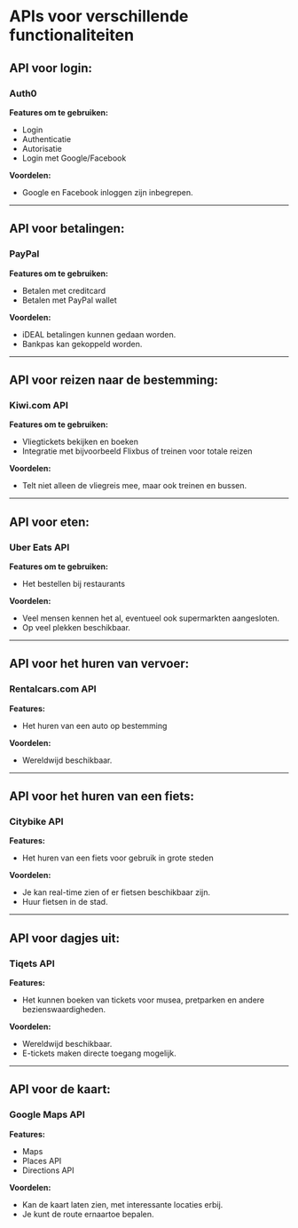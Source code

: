 # APIs voor verschillende functionaliteiten

## API voor login:
### **Auth0**
**Features om te gebruiken:**
- Login
- Authenticatie
- Autorisatie
- Login met Google/Facebook

**Voordelen:**
- Google en Facebook inloggen zijn inbegrepen.

---

## API voor betalingen:
### **PayPal**
**Features om te gebruiken:**
- Betalen met creditcard
- Betalen met PayPal wallet

**Voordelen:**
- iDEAL betalingen kunnen gedaan worden.
- Bankpas kan gekoppeld worden.

---

## API voor reizen naar de bestemming:
### **Kiwi.com API**
**Features om te gebruiken:**
- Vliegtickets bekijken en boeken
- Integratie met bijvoorbeeld Flixbus of treinen voor totale reizen

**Voordelen:**
- Telt niet alleen de vliegreis mee, maar ook treinen en bussen.

---

## API voor eten:
### **Uber Eats API**
**Features om te gebruiken:**
- Het bestellen bij restaurants

**Voordelen:**
- Veel mensen kennen het al, eventueel ook supermarkten aangesloten.
- Op veel plekken beschikbaar.

---

## API voor het huren van vervoer:
### **Rentalcars.com API**
**Features:**
- Het huren van een auto op bestemming

**Voordelen:**
- Wereldwijd beschikbaar.

---

## API voor het huren van een fiets:
### **Citybike API**
**Features:**
- Het huren van een fiets voor gebruik in grote steden

**Voordelen:**
- Je kan real-time zien of er fietsen beschikbaar zijn.
- Huur fietsen in de stad.

---

## API voor dagjes uit:
### **Tiqets API**
**Features:**
- Het kunnen boeken van tickets voor musea, pretparken en andere bezienswaardigheden.

**Voordelen:**
- Wereldwijd beschikbaar.
- E-tickets maken directe toegang mogelijk.

---

## API voor de kaart:
### **Google Maps API**
**Features:**
- Maps
- Places API
- Directions API

**Voordelen:**
- Kan de kaart laten zien, met interessante locaties erbij.
- Je kunt de route ernaartoe bepalen.
